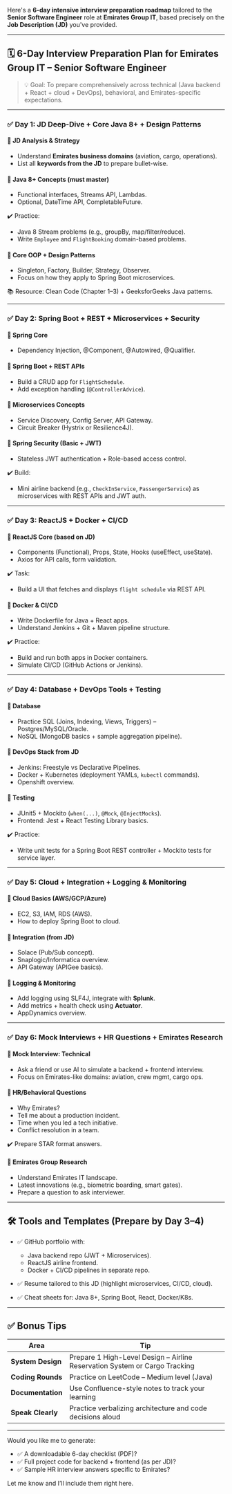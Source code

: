 Here's a **6-day intensive interview preparation roadmap** tailored to the **Senior Software Engineer** role at **Emirates Group IT**, based precisely on the **Job Description (JD)** you've provided.

---

## 🗓️ 6-Day Interview Preparation Plan for Emirates Group IT – Senior Software Engineer

> 💡 Goal: To prepare comprehensively across technical (Java backend + React + cloud + DevOps), behavioral, and Emirates-specific expectations.

---

### ✅ **Day 1: JD Deep-Dive + Core Java 8+ + Design Patterns**

#### 🔹 JD Analysis & Strategy

- Understand **Emirates business domains** (aviation, cargo, operations).
- List all **keywords from the JD** to prepare bullet-wise.

#### 🔹 Java 8+ Concepts (must master)

- Functional interfaces, Streams API, Lambdas.
- Optional, DateTime API, CompletableFuture.

✔️ Practice:

- Java 8 Stream problems (e.g., groupBy, map/filter/reduce).
- Write `Employee` and `FlightBooking` domain-based problems.

#### 🔹 Core OOP + Design Patterns

- Singleton, Factory, Builder, Strategy, Observer.
- Focus on how they apply to Spring Boot microservices.

📚 Resource: Clean Code (Chapter 1–3) + GeeksforGeeks Java patterns.

---

### ✅ **Day 2: Spring Boot + REST + Microservices + Security**

#### 🔹 Spring Core

- Dependency Injection, @Component, @Autowired, @Qualifier.

#### 🔹 Spring Boot + REST APIs

- Build a CRUD app for `FlightSchedule`.
- Add exception handling (`@ControllerAdvice`).

#### 🔹 Microservices Concepts

- Service Discovery, Config Server, API Gateway.
- Circuit Breaker (Hystrix or Resilience4J).

#### 🔹 Spring Security (Basic + JWT)

- Stateless JWT authentication + Role-based access control.

✔️ Build:

- Mini airline backend (e.g., `CheckInService`, `PassengerService`) as microservices with REST APIs and JWT auth.

---

### ✅ **Day 3: ReactJS + Docker + CI/CD**

#### 🔹 ReactJS Core (based on JD)

- Components (Functional), Props, State, Hooks (useEffect, useState).
- Axios for API calls, form validation.

✔️ Task:

- Build a UI that fetches and displays `flight schedule` via REST API.

#### 🔹 Docker & CI/CD

- Write Dockerfile for Java + React apps.
- Understand Jenkins + Git + Maven pipeline structure.

✔️ Practice:

- Build and run both apps in Docker containers.
- Simulate CI/CD (GitHub Actions or Jenkins).

---

### ✅ **Day 4: Database + DevOps Tools + Testing**

#### 🔹 Database

- Practice SQL (Joins, Indexing, Views, Triggers) – Postgres/MySQL/Oracle.
- NoSQL (MongoDB basics + sample aggregation pipeline).

#### 🔹 DevOps Stack from JD

- Jenkins: Freestyle vs Declarative Pipelines.
- Docker + Kubernetes (deployment YAMLs, `kubectl` commands).
- Openshift overview.

#### 🔹 Testing

- JUnit5 + Mockito (`when(...)`, `@Mock`, `@InjectMocks`).
- Frontend: Jest + React Testing Library basics.

✔️ Practice:

- Write unit tests for a Spring Boot REST controller + Mockito tests for service layer.

---

### ✅ **Day 5: Cloud + Integration + Logging & Monitoring**

#### 🔹 Cloud Basics (AWS/GCP/Azure)

- EC2, S3, IAM, RDS (AWS).
- How to deploy Spring Boot to cloud.

#### 🔹 Integration (from JD)

- Solace (Pub/Sub concept).
- Snaplogic/Informatica overview.
- API Gateway (APIGee basics).

#### 🔹 Logging & Monitoring

- Add logging using SLF4J, integrate with **Splunk**.
- Add metrics + health check using **Actuator**.
- AppDynamics overview.

---

### ✅ **Day 6: Mock Interviews + HR Questions + Emirates Research**

#### 🔹 Mock Interview: Technical

- Ask a friend or use AI to simulate a backend + frontend interview.
- Focus on Emirates-like domains: aviation, crew mgmt, cargo ops.

#### 🔹 HR/Behavioral Questions

- Why Emirates?
- Tell me about a production incident.
- Time when you led a tech initiative.
- Conflict resolution in a team.

✔️ Prepare STAR format answers.

#### 🔹 Emirates Group Research

- Understand Emirates IT landscape.
- Latest innovations (e.g., biometric boarding, smart gates).
- Prepare a question to ask interviewer.

---

## 🛠️ Tools and Templates (Prepare by Day 3–4)

- ✅ GitHub portfolio with:

  - Java backend repo (JWT + Microservices).
  - ReactJS airline frontend.
  - Docker + CI/CD pipelines in separate repo.

- ✅ Resume tailored to this JD (highlight microservices, CI/CD, cloud).
- ✅ Cheat sheets for: Java 8+, Spring Boot, React, Docker/K8s.

---

## ✅ Bonus Tips

| Area              | Tip                                                                        |
| ----------------- | -------------------------------------------------------------------------- |
| **System Design** | Prepare 1 High-Level Design – Airline Reservation System or Cargo Tracking |
| **Coding Rounds** | Practice on LeetCode – Medium level (Java)                                 |
| **Documentation** | Use Confluence-style notes to track your learning                          |
| **Speak Clearly** | Practice verbalizing architecture and code decisions aloud                 |

---

Would you like me to generate:

- ✅ A downloadable 6-day checklist (PDF)?
- ✅ Full project code for backend + frontend (as per JD)?
- ✅ Sample HR interview answers specific to Emirates?

Let me know and I’ll include them right here.
